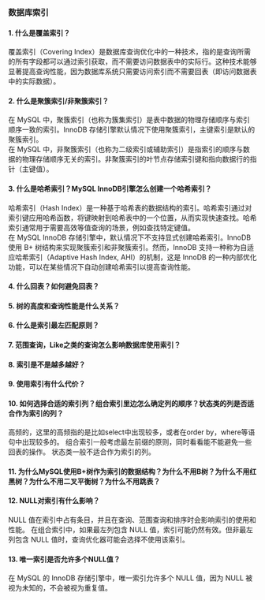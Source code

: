 
### 数据库索引

#### 1. 什么是覆盖索引？

覆盖索引（Covering Index）是数据库查询优化中的一种技术，指的是查询所需的所有字段都可以通过索引获取，而不需要访问数据表中的实际行。这种技术能够显著提高查询性能，因为数据库系统只需要访问索引而不需要回表（即访问数据表中的实际数据）。

#### 2. 什么是聚簇索引/非聚簇索引？

在 MySQL 中，聚簇索引（也称为簇集索引）是表中数据的物理存储顺序与索引顺序一致的索引。InnoDB 存储引擎默认情况下使用聚簇索引，主键索引是默认的聚簇索引。  
在 MySQL 中，非聚簇索引（也称为二级索引或辅助索引）是指索引的顺序与数据的物理存储顺序无关的索引。非聚簇索引的叶节点存储索引键和指向数据行的指针（主键值）。

#### 3. 什么是哈希索引？MySQL InnoDB引擎怎么创建一个哈希索引？

哈希索引（Hash Index）是一种基于哈希表的数据结构的索引。哈希索引通过对索引键应用哈希函数，将键映射到哈希表中的一个位置，从而实现快速查找。哈希索引通常用于需要高效等值查询的场景，例如查找特定键值。  
在 MySQL InnoDB 存储引擎中，默认情况下不支持显式创建哈希索引。InnoDB 使用 B+ 树结构来实现聚簇索引和非聚簇索引。然而，InnoDB 支持一种称为自适应哈希索引（Adaptive Hash Index, AHI）的机制，这是 InnoDB 的一种内部优化功能，可以在某些情况下自动创建哈希索引以提高查询性能。


#### 4. 什么回表？如何避免回表？


#### 5. 树的高度和查询性能是什么关系？



#### 6. 什么是索引最左匹配原则？


#### 7. 范围查询，Like之类的查询怎么影响数据库使用索引？


#### 8. 索引是不是越多越好？


#### 9. 使用索引有什么代价？


#### 10. 如何选择合适的索引列？组合索引里边怎么确定列的顺序？状态类的列是否适合作为索引的列？
高频的，这里的高频指的是比如select中出现较多，或者在order by，where等语句中出现较多的。
组合索引一般考虑最左前缀的原则，同时看看能不能避免一些回表的操作。
状态类一般不适合作为索引的列。

#### 11. 为什么MySQL使用B+树作为索引的数据结构？为什么不用B树？为什么不用红黑树？为什么不用二叉平衡树？为什么不用跳表？  



#### 12. NULL对索引有什么影响？

NULL 值在索引中占有条目，并且在查询、范围查询和排序时会影响索引的使用和性能。
在组合索引中，如果最左列包含 NULL 值，索引可能仍然有效。但非最左列包含 NULL 值时，查询优化器可能会选择不使用该索引。


#### 13. 唯一索引是否允许多个NULL值？

在 MySQL 的 InnoDB 存储引擎中，唯一索引允许多个 NULL 值，因为 NULL 被视为未知的，不会被视为重复值。

